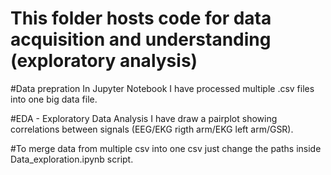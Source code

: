 # This folder hosts code for data acquisition and understanding (exploratory analysis)

#Data prepration
In Jupyter Notebook I have processed multiple .csv files into one big data file. 

#EDA - Exploratory Data Analysis
I have draw a pairplot showing correlations between signals (EEG/EKG rigth arm/EKG left arm/GSR).

#To merge data from multiple csv into one csv just change the paths inside Data_exploration.ipynb script. 